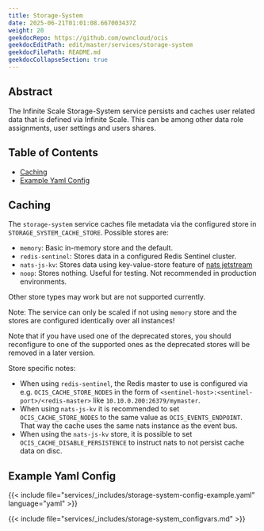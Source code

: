 ```yaml
---
title: Storage-System
date: 2025-06-21T01:01:08.667003437Z
weight: 20
geekdocRepo: https://github.com/owncloud/ocis
geekdocEditPath: edit/master/services/storage-system
geekdocFilePath: README.md
geekdocCollapseSection: true
---
```


<!-- Do not edit this file, it is autogenerated. Edit the service README.md instead -->

## Abstract


The Infinite Scale Storage-System service persists and caches user related data that is defined via Infinite Scale. This can be among other data role assignments, user settings and users shares.


## Table of Contents

* [Caching](#caching)
* [Example Yaml Config](#example-yaml-config)

## Caching

The `storage-system` service caches file metadata via the configured store in `STORAGE_SYSTEM_CACHE_STORE`. Possible stores are:
  -   `memory`: Basic in-memory store and the default.
  -   `redis-sentinel`: Stores data in a configured Redis Sentinel cluster.
  -   `nats-js-kv`: Stores data using key-value-store feature of [nats jetstream](https://docs.nats.io/nats-concepts/jetstream/key-value-store)
  -   `noop`: Stores nothing. Useful for testing. Not recommended in production environments.

Other store types may work but are not supported currently.

Note: The service can only be scaled if not using `memory` store and the stores are configured identically over all instances!

Note that if you have used one of the deprecated stores, you should reconfigure to one of the supported ones as the deprecated stores will be removed in a later version.

Store specific notes:
  -   When using `redis-sentinel`, the Redis master to use is configured via e.g. `OCIS_CACHE_STORE_NODES` in the form of `<sentinel-host>:<sentinel-port>/<redis-master>` like `10.10.0.200:26379/mymaster`.
  -   When using `nats-js-kv` it is recommended to set `OCIS_CACHE_STORE_NODES` to the same value as `OCIS_EVENTS_ENDPOINT`. That way the cache uses the same nats instance as the event bus.
  -   When using the `nats-js-kv` store, it is possible to set `OCIS_CACHE_DISABLE_PERSISTENCE` to instruct nats to not persist cache data on disc.
## Example Yaml Config
{{< include file="services/_includes/storage-system-config-example.yaml"  language="yaml" >}}

{{< include file="services/_includes/storage-system_configvars.md" >}}

